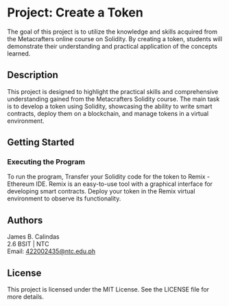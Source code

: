 # Project: Create a Token

The goal of this project is to utilize the knowledge and skills acquired from the Metacrafters online course on Solidity. By creating a token, students will demonstrate their understanding and practical application of the concepts learned.

## Description

This project is designed to highlight the practical skills and comprehensive understanding gained from the Metacrafters Solidity course. The main task is to develop a token using Solidity, showcasing the ability to write smart contracts, deploy them on a blockchain, and manage tokens in a virtual environment.

## Getting Started

### Executing the Program

To run the program, Transfer your Solidity code for the token to Remix - Ethereum IDE. Remix is an easy-to-use tool with a graphical interface for developing smart contracts.  Deploy your token in the Remix virtual environment to observe its functionality.

## Authors

James B. Calindas  
2.6 BSIT | NTC  
Email: 422002435@ntc.edu.ph

## License

This project is licensed under the MIT License. See the LICENSE file for more details.
